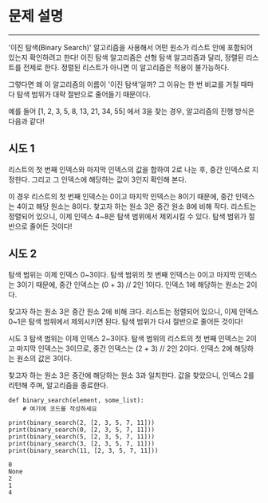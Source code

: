 # 문제 설명
---
'이진 탐색(Binary Search)' 알고리즘을 사용해서 어떤 원소가 리스트 안에 포함되어 있는지 확인하려고 한다! 이진 탐색 알고리즘은 선형 탐색 알고리즘과 달리, 정렬된 리스트를 전제로 한다. 정렬된 리스트가 아니면 이 알고리즘은 적용이 불가능하다.

그렇다면 왜 이 알고리즘의 이름이 '이진 탐색'일까?
그 이유는 한 번 비교를 거칠 때마다 탐색 범위가 대략 절반으로 줄어들기 때문이다.

예를 들어 [1, 2, 3, 5, 8, 13, 21, 34, 55] 에서 3을 찾는 경우, 알고리즘의 진행 방식은 다음과 같다!

## 시도 1
리스트의 첫 번째 인덱스와 마지막 인덱스의 값을 합하여 2로 나눈 후, 중간 인덱스로 지정한다. 그리고 그 인덱스에 해당하는 값이 3인지 확인해 본다.

이 경우 리스트의 첫 번째 인덱스는 0이고 마지막 인덱스는 8이기 때문에, 중간 인덱스는 4이고 해당 원소는 8이다.
찾고자 하는 원소 3은 중간 원소 8에 비해 작다. 리스트는 정렬되어 있으니, 이제 인덱스 4~8은 탐색 범위에서 제외시킬 수 있다. 탐색 범위가 절반으로 줄어든 것이다!

## 시도 2
탐색 범위는 이제 인덱스 0~3이다. 탐색 범위의 첫 번째 인덱스는 0이고 마지막 인덱스는 3이기 때문에, 중간 인덱스는 (0 + 3) // 2인 1이다. 인덱스 1에 해당하는 원소는 2이다.

찾고자 하는 원소 3은 중간 원소 2에 비해 크다. 리스트는 정렬되어 있으니, 이제 인덱스 0~1은 탐색 범위에서 제외시키면 된다. 탐색 범위가 다시 절반으로 줄어든 것이다!

시도 3
탐색 범위는 이제 인덱스 2~3이다. 탐색 범위의 리스트의 첫 번째 인덱스는 2이고 마지막 인덱스는 3이므로, 중간 인덱스는 (2 + 3) // 2인 2이다. 인덱스 2에 해당하는 원소의 값은 3이다.

찾고자 하는 원소 3은 중간에 해당하는 원소 3과 일치한다. 값을 찾았으니, 인덱스 2를 리턴해 주며, 알고리즘을 종료한다.


```
def binary_search(element, some_list):
    # 여기에 코드를 작성하세요

print(binary_search(2, [2, 3, 5, 7, 11]))
print(binary_search(0, [2, 3, 5, 7, 11]))
print(binary_search(5, [2, 3, 5, 7, 11]))
print(binary_search(3, [2, 3, 5, 7, 11]))
print(binary_search(11, [2, 3, 5, 7, 11]))
```
```
0
None
2
1
4
```